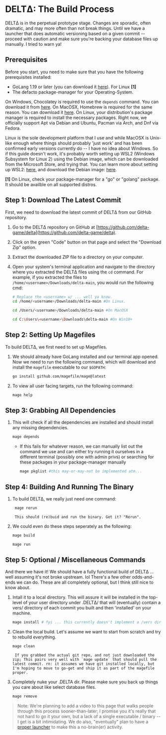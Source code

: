 # DELTΔ: The Build Process

DELTΔ is in the perpetual prototype stage. Changes are sporadic, often dramatic, and may more often than not break things. Until we have a launcher that does automatic versioning based on a given commit -- proceed with caution and make sure you're backing your database files up manually. I tried to warn ya!

## Prerequisites

Before you start, you need to make sure that you have the following prerequisites installed:

- GoLang 1.19 or later (you can download it [here](https://golang.org/dl/)). For Linux **[1]** 
- The defacto package-manager for your Operating-System.

On Windows, Chocolatey is required to use the `depends` command. You can download it from [here](https://chocolatey.org/install). On MacOSX, Homebrew is required for the same reason. You can download it [here](https://brew.sh/). On Linux, your distribution's package manager is required to install the necessary packages. Right now, we officially support Apt via Debian and Ubuntu, Pacman via Arch, and Dnf via Fedora.

Linux is the sole development platform that I use and while MacOSX is Unix-like enough where things should probably 'just work' and has been confirmed early versions currently do -- I have no idea about Windows. So if this guide doesn't work, it's probably worth setting up WSL2 (Windows Subsystem for Linux 2) using the Debian image, which can be downloaded from the Microsoft Store, and trying that. You can learn more about setting up WSL2: [here](https://learn.microsoft.com/en-us/windows/wsl/install), and download the Debian image: [here](https://www.microsoft.com/store/apps/9MSVKQC78PK6).

**[1]** On Linux, check your package-manager for a "go" or "golang" package. It should be availble on all supported distros.

## Step 1: Download The Latest Commit

First, we need to download the latest commit of DELTΔ from our GitHub repository.

1. Go to the DELTΔ repository on GitHub at [https://github.com/delta-game/delta](https://github.com/delta-game/delta).

2. Click on the green "Code" button on that page and select the "Download Zip" option.

3. Extract the downloaded ZIP file to a directory on your computer.

4. Open your system's terminal application and navigate to the directory where you extracted the DELTΔ files using the `cd` command. For example, if you extracted the files to `/home/<username>/Downloads/delta-main`, you would run the following cmd:

    ```bash
    # Replace the <username> w/ ... well ya know.
    cd /home/<username>/Downloads/delta-main #On Linux.

    cd /Users/<username>/Downloads/delta-main #On MacOSX

    cd C:\Users\<username>\Downloads\delta-main #On Win10+ 
    ```


## Step 2: Setting Up Magefiles

To build DELTΔ, we first need to set up Magefiles.

1. We should already have GoLang installed and our terminal app opened. Now we need to run the following command, which will download and install the `magefile` executable to our `$GOPATH`:

    ```bash 
    go install github.com/magefile/mage@latest
    ```
2. To view all user facing targets, run the following command:

    ```bash
    mage help
    ```


## Step 3: Grabbing All Dependencies

1. This will check if all the dependencies are installed and should install any missing dependencies.

    ```bash
    mage depends
    ```

    - If this fails for whatever reason, we can manually list out the command we use and can either try running it ourselves in a different terminal (possibly one with admin privs) or searching for these packages in your package-manager manually
        ```bash
        mage pkglist #this may-or-may-not be implemented atm...
        ```

## Step 4: Building And Running The Binary

1. To build DELTΔ, we really just need one command:

    ```bash
     mage rerun
     ```
        This should (re)buid and run the binary. Get it? "Rerun".

2. We could even do these steps seperately as the following:

    ```bash
    mage build
    
    mage run
    ```

## Step 5: Optional / Miscellaneous Commands
And there we have it! We should have a fully functional build of DELTΔ  ... well assuming it's not broke upstream. lol There's a few other odds-and-ends we can do. These are all completely optional, but I think still nice to know about.
1. Intall it to a local directory. This will assure it will be installed in the top-level of your user directory under .DELTΔ/ that will (eventually) contain a vers/ directory of each commit you built and then 'installed' on your machine. 
    ```bash
    mage install # fyi ... this currently doesn't implement a /vers directory with commit-hashes for subdirectory names lol
    ```
2. Clean the local build. Let's assume we want to start from scratch and try to rebuild everything.
    ```bash
    mage clean
    ````
        If you grabbed the actual git repo, and not just downloaded the zip; This pairs very well with `mage update` that should pull the latest commit. rn: it assumes we have git installed locally, but I'm hoping to move to go-get and ship it as part of the magefile proper.

3. Completely nuke your .DELTA dir. Please make sure you back up things you care about like select database files.
    ```bash
    mage remove
    ```

> Note: We're planning to add a video to this page that walks people through this process sooner-than-later; I promise you it's really that not hard to go it your own, but a lack of a single executable / binary -- I get is a bit intimidating. We do also, "eventually" plan to have a [proper launcher](https://github.com/delta-game/loft) to make this a no-brain(er) activity.
